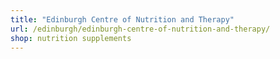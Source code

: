 ```yaml
---
title: "Edinburgh Centre of Nutrition and Therapy"
url: /edinburgh/edinburgh-centre-of-nutrition-and-therapy/
shop: nutrition supplements
---
```


